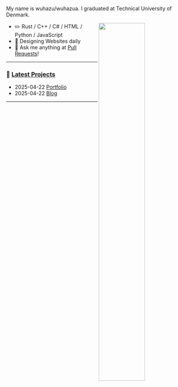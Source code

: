 My name is wuhazu/wuhazua. I graduated at Technical University of Denmark.

<picture>
    <source media="(prefers-color-scheme: dark)" srcset="https://github-readme-stats-ouuan.vercel.app/api?username=wuhazua&theme=dark&show_icons=true">
    <img align="right" width="50%" src="https://github-readme-stats-ouuan.vercel.app/api?username=ouuan&show_icons=true">
</picture>

-   :pencil2: Rust / C++ / C# / HTML / Python / JavaScript
-   :seedling: Designing Websites daily
-   :thought_balloon: Ask me anything at [Pull Requests](https://github.com/Wuhazua/Wuhazua/pulls)!

---

### :pencil: [Latest Projects](https://github.com/wuhazua)


-   2025-04-22 [Portfolio](https://ouuan.moe/post/2025/03/fix-xetex-update?utm_source=GitHubProfile)
-   2025-04-22 [Blog](https://ouuan.moe/post/2025/03/tpctf-2025?utm_source=GitHubProfile)



---

